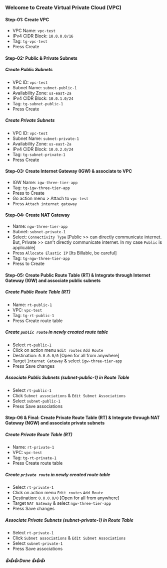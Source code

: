 ### Welcome to Create Virtual Private Cloud (VPC)
#### Step-01: Create VPC
- VPC Name: `vpc-test`
- IPv4 CIDR Block: `10.0.0.0/16`
- Tag: `tg-vpc-test`
- Press Create

#### Step-02: Public & Private Subnets

   ##### Create Public Subnets
   - VPC ID: `vpc-test`
   - Subnet Name: `subnet-public-1`
   - Availability Zone: `us-east-2a`
   - IPv4 CIDR Block: `10.0.1.0/24`
   - Tag: `tg-subnet-public-1`
   - Press Create

   ##### Create Private Subnets
   - VPC ID: `vpc-test`
   - Subnet Name: `subnet-private-1`
   - Availability Zone: `us-east-2a`
   - IPv4 CIDR Block: `10.0.2.0/24`
   - Tag: `tg-subnet-private-1`
   - Press Create

#### Step-03: Create Internet Gateway (IGW) & associate to VPC
-  IGW Name: `igw-three-tier-app`
-  Tag: `tg-igw-three-tier-app`
-  Press to Create
-  Go action menu > Attach to `vpc-test`
-  Press `Attach internet gateway`

#### Step-04: Create NAT Gateway
- Name: `ngw-three-tier-app`
- Subnet: `subnet-private-1`
- Select: `Connectivity Type` [Public >> can directly communicate internet. But, Private >> can't directly communicate internet. In my case `Public` is applicable]
- Press `Allocate Elastic IP` [Its Billable, be careful]
- Tag: `tg-ngw-three-tier-app`
- Press to Create

#### Step-05: Create Public Route Table (RT) & Integrate through Internet Gateway (IGW) and associate public subnets

   ##### Create Public Route Table (RT)
   - Name: `rt-public-1`
   - VPC: `vpc-test`
   - Tag: `tg-rt-public-1`
   - Press Create route table

   ##### Create `public route` in newly created route table
   - Select `rt-public-1`
   - Click on action menu `Edit routes`  `Add Route`
   - Destination: `0.0.0.0/0` [Open for all from anywhere]
   - Target `Internet Gateway` & select `igw-three-tier-app`
   - Press Save changes

   ##### Associate Public Subnets (subnet-public-1) in Route Table
   - Select `rt-public-1`
   - Click `Subnet associations` & `Edit Subnet Associations`
   - Select `subnet-public-1`
   - Press Save associations

#### Step-06 & Final: Create Private Route Table (RT) & Integrate through NAT Gateway (NGW) and associate private subnets

   ##### Create Private Route Table (RT)
   - Name: `rt-private-1`
   - VPC: `vpc-test`
   - Tag: `tg-rt-private-1`
   - Press Create route table

   ##### Create `private route` in newly created route table
   - Select `rt-private-1`
   - Click on action menu `Edit routes`  `Add Route`
   - Destination: `0.0.0.0/0` [Open for all from anywhere]
   - Target `NAT Gateway` & select `ngw-three-tier-app`
   - Press Save changes

   ##### Associate Private Subnets (subnet-private-1) in Route Table
   - Select `rt-private-1`
   - Click `Subnet associations` & `Edit Subnet Associations`
   - Select `subnet-private-1`
   - Press Save associations

##### 👍👍👍 Done 👍👍👍

